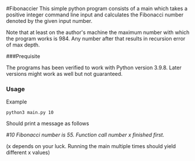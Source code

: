 #Fibonaccier
This simple python program consists of a main which takes a positive integer command line input and calculates the Fibonacci number denoted by the given input number.

Note that at least on the author's machine the maximum number with which the program works is 984. Any number after that results in recursion error of max depth.

###Prequisite

The programs has been verified to work with Python version 3.9.8. Later versions might work as well but not guaranteed.

### Usage
Example

`python3 main.py 10`

Should print a message as follows

_#10 Fibonacci number is 55. Function call number x finished first._ 

(x depends on your luck. Running the main multiple times should yield different x values)
